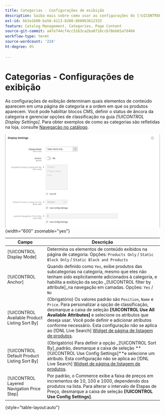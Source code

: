 ```yaml
---
title: Categorias - Configurações de exibição
description: Saiba mais sobre como usar as configurações do [!UICONTROL Display] para definir quais elementos de conteúdo aparecem em uma página de categoria e a ordem em que os produtos aparecem.
exl-id: bb3a1b00-ba56-4113-8208-860963612333
feature: Catalog Management, Categories, Page Content
source-git-commit: a47e744cf4cc5163ca2ba0718ccb78eb65a7d404
workflow-type: tm+mt
source-wordcount: '224'
ht-degree: 0%

---
```


# Categorias - Configurações de exibição

As configurações de exibição determinam quais elementos de conteúdo aparecem em uma página de categoria e a ordem em que os produtos aparecem. Você pode habilitar blocos CMS, definir o status de âncora da categoria e gerenciar opções de classificação na guia _[!UICONTROL Display Settings]_. Para obter exemplos de como as categorias são refletidas na loja, consulte [Navegação no catálogo](navigation.md).

![Configurações de Exibição para categorias](./assets/category-display-settings.png){width="600" zoomable="yes"}

| Campo | Descrição |
|--- |--- |
| [!UICONTROL Display Mode] | Determina os elementos de conteúdo exibidos na página de categoria. Opções: `Products Only` / `Static Block Only` / `Static Block and Products` |
| [!UICONTROL Anchor] | Quando definido como `Yes`, exibe produtos das subcategorias na categoria, mesmo que eles não tenham sido explicitamente adicionados à categoria, e habilita a exibição da seção _[!UICONTROL filter by attribute]_na navegação em camadas. Opções: `Yes` / `No` |
| [!UICONTROL Available Product Listing Sort By] | (Obrigatório) Os valores padrão são `Position`, `Name` e `Price`. Para personalizar a opção de classificação, desmarque a caixa de seleção **[!UICONTROL Use All Available Attributes]** e selecione os atributos que deseja usar. Você pode definir e adicionar atributos conforme necessário. Esta configuração não se aplica ao [!DNL Live Search] [Widget de página de listagem de produtos](https://experienceleague.adobe.com/en/docs/commerce-merchant-services/live-search/live-search-storefront/plp-styling). |
| [!UICONTROL Default Product Listing Sort By] | (Obrigatório) Para definir a opção _[!UICONTROL Sort By]_padrão, desmarque a caixa de seleção **[!UICONTROL Use Config Settings]**e selecione um atributo. Esta configuração não se aplica ao [!DNL Live Search] [Widget de página de listagem de produtos](https://experienceleague.adobe.com/en/docs/commerce-merchant-services/live-search/live-search-storefront/plp-styling). |
| [!UICONTROL Layered Navigation Price Step] | Por padrão, o Commerce exibe a faixa de preços em incrementos de 10, 100 e 1000, dependendo dos produtos na lista. Para alterar o intervalo de Etapas de Preço, desmarque a caixa de seleção **[!UICONTROL Use Config Settings]**. |

{style="table-layout:auto"}
